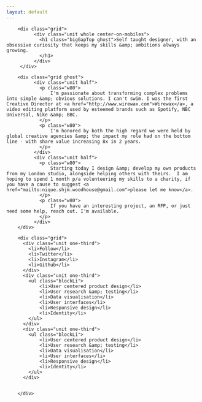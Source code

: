 ```yaml
---
layout: default
---
```


<div class="wider DeepBlueToBrightPurp">


		<div class="grid">
		      <div class="unit whole center-on-mobiles">
		        <h1 class="bigGapTop ghost">Self taught designer, with an obsessive curiosity that keeps my skills &amp; ambitions always growing. 
		        </h1>
		      </div>
		 </div>

		<div class="grid ghost">
		      <div class="unit half">
		        <p class="w80">
		        	I'm passionate about transforming complex problems into simple &amp; obvious solutions. I can't swim. I was the first Creative Director at <a href="http://www.wirewax.com">Wirewax</a>, a video editing platform used by esteemed brands such as Spotify, NBC Universal, Nike &amp; BBC.  
				</p>
				<p class="w80">
		        	I'm honored by both the high regard we were held by global creative agencies &amp; the impact my role had on the bottom line - with share value increasing 8x in 2 years. 
		        </p>
		      </div>
		      <div class="unit half">
		        <p class="w80">
		        	Starting today I design &amp; develop my own products from my London studio, alongside helping others with theirs.  I am hoping to spend 1 month p/a volunteering my skills to a charity, if you have a cause to suggest <a href="mailto:nique.shjm.woodhouse@gmail.com">please let me know</a>.
		        </p>
		        <p class="w80">
		        	If you have an interesting project, an RFP, or just need some help, reach out. I'm available. 
		        </p>
		      </div>
		</div>		 

		<div class="grid">
	      <div class="unit one-third">
	        <li>Follow</li>
	        <li>Twitter</li>
	        <li>Instagram</li>
	        <li>Github</li>
	      </div>
	      <div class="unit one-third">
	        <ul class="blockLi">
	        	<li>User centered product design</li>
	        	<li>User research &amp; testing</li>
	        	<li>Data visualisation</li>
	        	<li>User interfaces</li>
	        	<li>Responsive design</li>
	        	<li>Identity</li>
	        </ul>
	      </div>
	      <div class="unit one-third">
	        <ul class="blockLi">
	        	<li>User centered product design</li>
	        	<li>User research &amp; testing</li>
	        	<li>Data visualisation</li>
	        	<li>User interfaces</li>
	        	<li>Responsive design</li>
	        	<li>Identity</li>
	        </ul>
	      </div>


	    </div>

</div>		